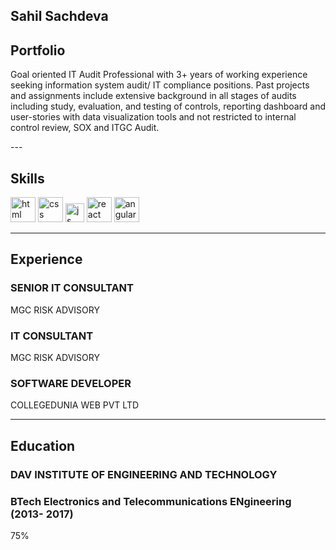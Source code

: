 ## Sahil Sachdeva

## Portfolio

<p>Goal oriented IT Audit Professional with 3+ years of working experience seeking information system audit/ IT compliance positions. Past projects and assignments include extensive background in all stages of audits including study, evaluation, and testing of controls, reporting dashboard and user-stories with data visualization tools and not restricted to internal control review, SOX and ITGC Audit.<p>
---

## Skills

<p align='left'>
  <img src="https://upload.wikimedia.org/wikipedia/commons/thumb/6/61/HTML5_logo_and_wordmark.svg/2048px-HTML5_logo_and_wordmark.svg.png" alt="html" width="40" height="40">
  <img src='https://upload.wikimedia.org/wikipedia/commons/thumb/d/d5/CSS3_logo_and_wordmark.svg/1200px-CSS3_logo_and_wordmark.svg.png' alt="css" width="40" height="40">
  <img src='https://upload.wikimedia.org/wikipedia/commons/6/6a/JavaScript-logo.png' height='30' width='auto' alt="js">
   <img src="https://upload.wikimedia.org/wikipedia/commons/thumb/a/a7/React-icon.svg/1280px-React-icon.svg.png" alt="react" width="auto" height="40"/>
   <img src="https://angular.io/assets/images/logos/angular/angular.svg" alt="angular" width="40" height="40"/>
</p>

---

## Experience

### **SENIOR IT CONSULTANT**
<p>MGC RISK ADVISORY</p>

### **IT CONSULTANT**
<p>MGC RISK ADVISORY</p>

### **SOFTWARE DEVELOPER**
<p>COLLEGEDUNIA WEB PVT LTD</p>

---

## Education

### **DAV INSTITUTE OF ENGINEERING AND TECHNOLOGY**
### BTech Electronics and Telecommunications ENgineering (2013- 2017)
<p>75%</p>
